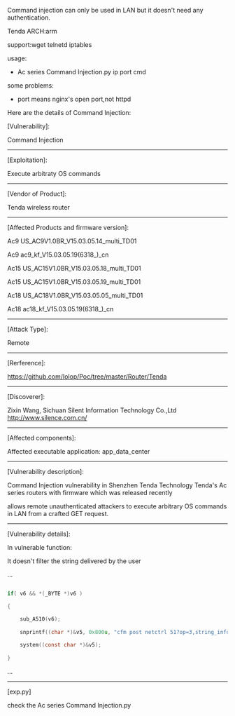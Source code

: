Command injection can only be used in LAN but it doesn't need any authentication.

Tenda ARCH:arm

support:wget telnetd iptables

usage: 

- Ac series Command Injection.py ip port cmd

some problems: 

- port means nginx's open port,not httpd


Here are the details of Command Injection:

[Vulnerability]:

Command Injection

-----------------------------

[Exploitation]:

Execute arbitraty OS commands

-----------------------------

[Vendor of Product]:

Tenda wireless router

-----------------------------

[Affected Products and firmware version]:

Ac9   US_AC9V1.0BR_V15.03.05.14_multi_TD01

Ac9   ac9_kf_V15.03.05.19(6318_)_cn

Ac15  US_AC15V1.0BR_V15.03.05.18_multi_TD01

Ac15  US_AC15V1.0BR_V15.03.05.19_multi_TD01

Ac18  US_AC18V1.0BR_V15.03.05.05_multi_TD01

Ac18  ac18_kf_V15.03.05.19(6318_)_cn

-----------------------------

[Attack Type]:

Remote

-----------------------------

[Rerference]:

https://github.com/Iolop/Poc/tree/master/Router/Tenda

-----------------------------

[Discoverer]:

Zixin Wang, Sichuan Silent Information Technology Co.,Ltd http://www.silence.com.cn/

-----------------------------

[Affected components]:

Affected executable application: app_data_center

-----------------------------

[Vulnerability description]:

Command Injection vulnerability in Shenzhen Tenda Technology Tenda's Ac series routers with firmware which was released recently 

allows remote unauthenticated attackers to execute arbitrary OS commands in LAN from a crafted GET request.

-----------------------------

[Vulnerability details]:

In vulnerable function:

It doesn't filter the string delivered by the user

...

```c

if( v6 && *(_BYTE *)v6 )

{

    sub_A510(v6);
    
    snprintf((char *)&v5, 0x800u, "cfm post netctrl 51?op=3,string_info=%s", v6, v4);
    
    system((const char *)&v5);
    
}

```

...

-----------------------------

[exp.py]

check the Ac series Command Injection.py


